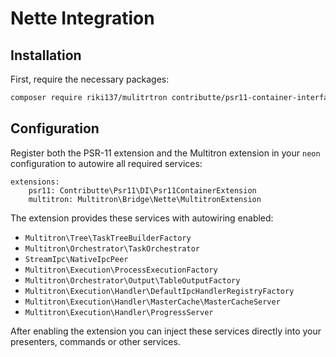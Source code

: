 # Nette Integration

## Installation

First, require the necessary packages:

```bash
composer require riki137/mulitrtron contributte/psr11-container-interface
```

## Configuration

Register both the PSR-11 extension and the Multitron extension in your `neon` configuration to autowire all required services:

```neon
extensions:
    psr11: Contributte\Psr11\DI\Psr11ContainerExtension
    multitron: Multitron\Bridge\Nette\MultitronExtension
```

The extension provides these services with autowiring enabled:

- `Multitron\Tree\TaskTreeBuilderFactory`
- `Multitron\Orchestrator\TaskOrchestrator`
- `StreamIpc\NativeIpcPeer`
- `Multitron\Execution\ProcessExecutionFactory`
- `Multitron\Orchestrator\Output\TableOutputFactory`
- `Multitron\Execution\Handler\DefaultIpcHandlerRegistryFactory`
- `Multitron\Execution\Handler\MasterCache\MasterCacheServer`
- `Multitron\Execution\Handler\ProgressServer`

After enabling the extension you can inject these services directly into your presenters, commands or other services.
